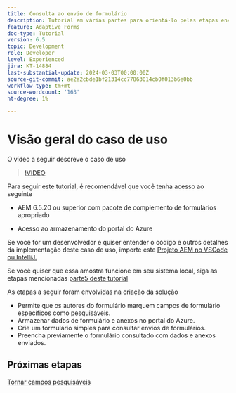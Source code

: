 ```yaml
---
title: Consulta ao envio de formulário
description: Tutorial em várias partes para orientá-lo pelas etapas envolvidas na consulta de envios de formulários armazenados no portal do Azure
feature: Adaptive Forms
doc-type: Tutorial
version: 6.5
topic: Development
role: Developer
level: Experienced
jira: KT-14884
last-substantial-update: 2024-03-03T00:00:00Z
source-git-commit: ae2a2cbde1bf21314cc77863014cb0f013b6e0bb
workflow-type: tm+mt
source-wordcount: '163'
ht-degree: 1%

---
```


# Visão geral do caso de uso

O vídeo a seguir descreve o caso de uso

>[!VIDEO](https://video.tv.adobe.com/v/3427096?learn=on)


Para seguir este tutorial, é recomendável que você tenha acesso ao seguinte

* AEM 6.5.20 ou superior com pacote de complemento de formulários apropriado

* Acesso ao armazenamento do portal do Azure



Se você for um desenvolvedor e quiser entender o código e outros detalhes da implementação deste caso de uso, importe este [Projeto AEM no VSCode ou IntelliJ.](assets/azuredemoproject.zip)

Se você quiser que essa amostra funcione em seu sistema local, siga as etapas mencionadas [parte5 deste tutorial](./part5.md)

As etapas a seguir foram envolvidas na criação da solução

* Permite que os autores do formulário marquem campos de formulário específicos como pesquisáveis.
* Armazenar dados de formulário e anexos no portal do Azure.
* Crie um formulário simples para consultar envios de formulários.
* Preencha previamente o formulário consultado com dados e anexos enviados.

## Próximas etapas

[Tornar campos pesquisáveis](./part1.md)




